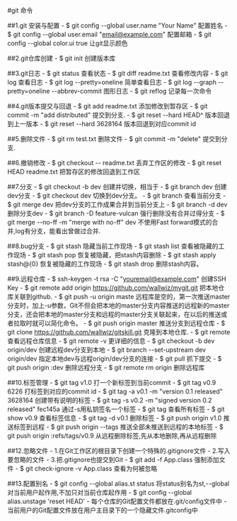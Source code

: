 #git 命令
	
##1.git 安装与配置
	- $ git config --global user.name "Your Name" 配置姓名
	- $ git config --global user.email "email@example.com" 配置邮箱
	- $ git config --global color.ui true 让git显示颜色

##2.git仓库创建	
	- $ git init 创建版本库

##3.git日志
	- $ git status 查看状态
	- $ git diff readme.txt	查看修改内容
	- $ git log 查看日志
	- $ git log --pretty=oneline  简单查看日志
	- $ git log --graph --pretty=oneline --abbrev-commit 图形日志
	- $ git reflog  记录每一次命令

##4.git版本提交与回退
	- $ git add readme.txt	添加修改到暂存区
	- $ git commit -m "add distributed"  提交到分支.
	- $ git reset --hard HEAD^  版本回退到上一版本
	- $ git reset --hard 3628164 版本回退到对应commit id

##5.删除文件
	- $ git rm test.txt 删除文件
	- $ git commit -m "delete"  提交到分支.
	
##6.撤销修改
	- $ git checkout -- readme.txt 丢弃工作区的修改
	- $ git reset HEAD readme.txt  把暂存区的修改回退到工作区

##7.分支
	- $ git checkout -b dev 创建并切换，相当于
	- $ git branch dev 创建dev分支 
	- $ git checkout dev 切换到dev分支。
	- $ git branch 查看当前分支
	- $ git merge dev 把dev分支的工作成果合并到当前分支上
	- $ git branch -d dev 删除分支dev
	- $ git branch -D feature-vulcan  强行删除没有合并过得分支
	- $ git merge --no-ff -m "merge with no-ff" dev   不使用Fast forward模式的合并,log有分支，能看出曾做过合并.

##8.bug分支
	- $ git stash 隐藏当前工作现场
	- $ git stash list 查看被隐藏的工作现场
	- $ git stash pop 恢复被隐藏，把stash内容删除
	- $ git stash apply stash@{0} 恢复被隐藏的工作现场
	- $ git stash drop  删除stash内容。

##9.远程仓库
	- $ ssh-keygen -t rsa -C "youremail@example.com" 创建SSH Key
	- $ git remote add origin https://github.com/wallwiz/mygit.git 把本地仓库关联到github.
	- $ git push -u origin maste  远程库是空的，第一次推送master分支时，加上-u参数，Git不但会把本地的master分支内容推送的远程新的master分支，还会把本地的master分支和远程的master分支关联起来，在以后的推送或者拉取时就可以简化命令。
	- $ git push origin master  推送分支到远程仓库
	- $ git clone https://github.com/wallwiz/gitskill.git 克隆到本地仓库.
	- $ git remote   查看远程仓库信息
	- $ git remote -v 	更详细的信息
	- $ git checkout -b dev origin/dev 创建远程dev分支到本地
	- $ git branch --set-upstream dev origin/dev  指定本地dev与远程origin/dev分支的连接
	- $ git pull 抓下提交
	- $ git push origin :dev 删除远程分支
	- $ git remote rm origin 删除远程库


##10.标签管理
	- $ git tag v1.0  打一个新标签到当前commit
	- $ git tag v0.9 6226 打标签到对应的commit id
	- $ git tag -a v0.1 -m "version 0.1 released" 3628164  创建带有说明的标签
	- $ git tag -s v0.2 -m "signed version 0.2 released" fec145a   通过-s用私钥签名一个标签
	- $ git tag       查看所有标签
	- $ git show v0.9 查看标签信息
	- $ git tag -d v0.1 删除标签
	- $ git push origin v1.0  推送标签到远程
	- $ git push origin --tags 推送全部未推送到远程的本地标签
	- $ git push origin :refs/tags/v0.9  从远程删除标签,先从本地删除,再从远程删除

##12.忽略文件
	- 1.在Git工作区的根目录下创建一个特殊的.gitignore文件
	- 2.写入要忽略的文件
	- 3.把.gitignore也提交到Git
	- $ git add -f App.class 强制添加文件
	- $ git check-ignore -v App.class  查看为何被忽略

##13.配置别名
	- $ git config --global alias.st status  将status别名为st,--global对当前用户起作用,不加只对当前仓库起作用
	- $ git config --global alias.unstage 'reset HEAD' 
	- 每个仓库的Git配置文件都放在.git/config文件中
	- 当前用户的Git配置文件放在用户主目录下的一个隐藏文件.gitconfig中

